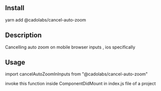 ## Install

yarn add @cadolabs/cancel-auto-zoom

## Description 

Cancelling auto zoom on mobile browser inputs , ios specifically 

## Usage

import cancelAutoZoomInInputs from "@cadolabs/cancel-auto-zoom"

invoke this function inside ComponentDidMount in index.js file of a project 

